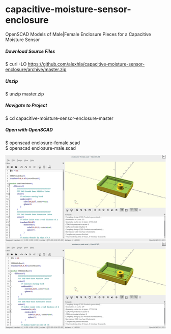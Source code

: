 # capacitive-moisture-sensor-enclosure
OpenSCAD Models of Male|Female Enclosure Pieces for a Capacitive Moisture Sensor

##### Download Source Files
$ curl -LO https://github.com/alexhla/capacitive-moisture-sensor-enclosure/archive/master.zip
##### Unzip
$ unzip master.zip
##### Navigate to Project
$ cd capacitive-moisture-sensor-enclosure-master
##### Open with OpenSCAD
$ openscad enclosure-female.scad  
$ openscad enclosure-male.scad

<p align="center">
	<img src="demo-female.jpg">
	<img src="demo-male.jpg">
</p>